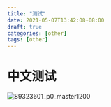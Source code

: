 ```yaml
---
title: "测试"
date: 2021-05-07T13:42:08+08:00
draft: true
categories: [other]
tags: [other]
---
```


# 中文测试

![89323601_p0_master1200](https://od.fairever.ml/?/img/89323601_p0_master1200.webp)

